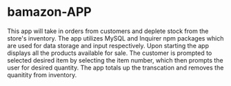 # bamazon-APP
This app will take in orders from customers and deplete stock from the store's inventory.
The app utilizes MySQL and Inquirer npm packages which are used for data storage and input respectively.
Upon starting the app displays all the products available for sale. The customer is prompted to selected desired item by selecting the item number, which then prompts the user for desired quantity. The app totals up the transcation and removes the quanitity from inventory.

